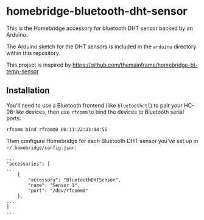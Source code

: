 # homebridge-bluetooth-dht-sensor

This is the Homebridge accessory for bluetooth DHT sensor backed by an Arduino.

The Arduino sketch for the DHT sensors is included in the `arduino` directory within this repository.

This project is inspired by https://github.com/themainframe/homebridge-bt-temp-sensor

## Installation

You'll need to use a Bluetooth frontend (like `bluetoothctl`) to pair your HC-06-_like_ devices, then use `rfcomm` to bind the devices to Bluetooth serial ports:

    rfcomm bind rfcomm0 00:11:22:33:44:55

Then configure Homebridge for each Bluetooth DHT sensor you've set up in `~/.homebridge/config.json`:

    ...
    "accessories": [
    ...
        {
            "accessory": "BluetoothDHTSensor",
            "name": "Sensor 1",
            "port": "/dev/rfcomm0"
        },
    ...
    ]
    ...